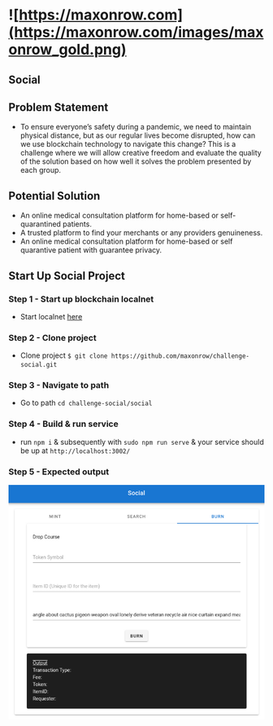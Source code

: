 # ![https://maxonrow.com](https://maxonrow.com/images/maxonrow_gold.png)

## Social

## Problem Statement

- To ensure everyone’s safety during a pandemic, we need to maintain physical distance, but as our regular lives become disrupted, how can we use blockchain technology to navigate this change? This is a challenge where we will allow creative freedom and evaluate the quality of the solution based on how well it solves the problem presented by each group.

## Potential Solution

- An online medical consultation platform for home-based or self-quarantined patients.  
- A trusted platform to find your merchants or any providers genuineness.
- An online medical consultation platform for home-based or self quarantive patient with guarantee privacy.

## Start Up Social Project

### Step 1 - Start up blockchain localnet

- Start localnet [here](https://github.com/maxonrow/maxathon/tree/master/blockchain-starter-kit)

### Step 2 - Clone project

- Clone project `$ git clone https://github.com/maxonrow/challenge-social.git`

### Step 3 - Navigate to path

- Go to path `cd challenge-social/social`

### Step 4 - Build & run service

- run `npm i` & subsequently with `sudo npm run serve` & your service should be up at `http://localhost:3002/`

### Step 5 - Expected output

![Expected output](images/social.png)
